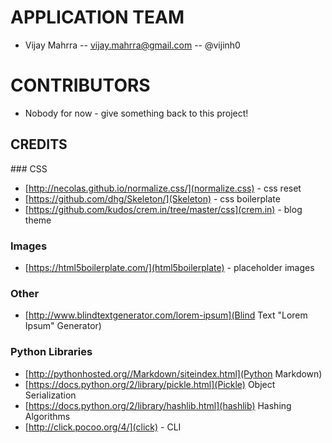 # APPLICATION TEAM

* Vijay Mahrra -- vijay.mahrra@gmail.com -- @vijinh0

# CONTRIBUTORS

* Nobody for now - give something back to this project!

## CREDITS

### CSS
* [http://necolas.github.io/normalize.css/](normalize.css) - css reset
* [https://github.com/dhg/Skeleton/](Skeleton) - css boilerplate
* [https://github.com/kudos/crem.in/tree/master/css](crem.in) - blog theme

### Images
* [https://html5boilerplate.com/](html5boilerplate) - placeholder images

### Other
* [http://www.blindtextgenerator.com/lorem-ipsum](Blind Text "Lorem Ipsum" Generator)

### Python Libraries
* [http://pythonhosted.org//Markdown/siteindex.html](Python Markdown)
* [https://docs.python.org/2/library/pickle.html](Pickle) Object Serialization
* [https://docs.python.org/2/library/hashlib.html](hashlib) Hashing Algorithms
* [http://click.pocoo.org/4/](click) - CLI
